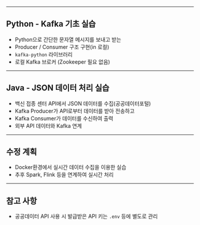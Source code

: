 
---

## Python - Kafka 기초 실습
- Python으로 간단한 문자열 메시지를 보내고 받는 
- Producer / Consumer 구조 구현(in 로컬)
- `kafka-python` 라이브러리
- 로컬 Kafka 브로커 (Zookeeper 필요 없음)

---

## Java - JSON 데이터 처리 실습

- 백신 접종 센터 API에서 JSON 데이터를 수집(공공데이터포털)
- Kafka Producer가 API로부터 데이터를 받아 전송하고
- Kafka Consumer가 데이터를 수신하여 출력
- 외부 API 데이터와 Kafka 연계 

---

## 수정 계획

- Docker환경에서 실시간 데이터 수집을 이용한 실습
- 추후 Spark, Flink 등을 연계하여 실시간 처리

---

## 참고 사항

- 공공데이터 API 사용 시 발급받은 API 키는 `.env` 등에 별도로 관리
